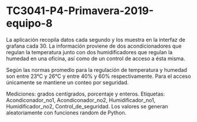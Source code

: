 # TC3041-P4-Primavera-2019-equipo-8


La aplicación recopila datos cada segundo y los muestra en la interfaz de grafana cada 30. 
La información proviene de dos acondicionadores que regulan la temperatura junto con dos humidificadores que regulan la humedad 
en una oficina, así como de un control de acceso a ésta misma.

Según las normas promedio para la regulación de temperatura y humedad son entre 23°C y 26°C y entre 40% y 60% respectivamente. 
Para el acceso únicamente se mantiene un conteo por seguridad.

Mediciones: grados centígrados, porcentaje y enteros.
Etiquetas: Acondiconador_no1, Acondiconador_no2, Humidificador_no1, Humidificador_no2, Control_de_seguridad.
Los valores se generan aleatoriamente con funciones random de Python.


